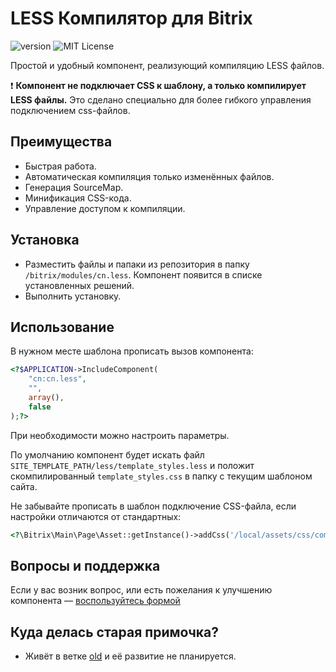 # LESS Компилятор для Bitrix
![version](https://img.shields.io/badge/version-1.2.1-brightgreen.svg?style=flat-square "Version")
![MIT License](https://img.shields.io/badge/license-MIT-blue.svg?style=flat-square)

Простой и удобный компонент, реализующий компиляцию LESS файлов.

:exclamation: **Компонент не подключает CSS к шаблону, а только компилирует LESS файлы.** Это сделано специально для более гибкого управления подключением css-файлов.

## Преимущества
- Быстрая работа.
- Автоматическая компиляция только изменённых файлов.
- Генерация SourceMap.
- Минификация CSS-кода.
- Управление доступом к компиляции.

## Установка
- Разместить файлы и папаки из репозитория в папку `/bitrix/modules/cn.less`. Компонент появится в списке установленных решений.
- Выполнить установку.

## Использование
В нужном месте шаблона прописать вызов компонента:
```php
<?$APPLICATION->IncludeComponent(
    "cn:cn.less", 
    "", 
    array(),
    false
);?>
```

При необходимости можно настроить параметры.

По умолчанию компонент будет искать файл `SITE_TEMPLATE_PATH/less/template_styles.less` и положит скомпилированный `template_styles.css` в папку с текущим шаблоном сайта.

Не забывайте прописать в шаблон подключение CSS-файла, если настройки отличаются от стандартных:
```php
<?\Bitrix\Main\Page\Asset::getInstance()->addCss('/local/assets/css/compiled_file.css');?>
```

## Вопросы и поддержка
Если у вас возник вопрос, или есть пожелания к улучшению компонента — [воспользуйтесь формой](https://github.com/pafnuty/LessForBitrix/issues)

## Куда делась старая примочка?
- Живёт в ветке [old](https://github.com/pafnuty/LessForBitrix/tree/old) и её развитие не планируется.
